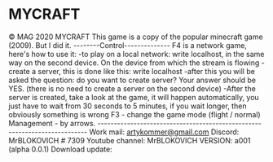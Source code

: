 # MYCRAFT
© MAG 2020   MYCRAFT This game is a copy of the popular minecraft game (2009). But I did it.   --------Control-------------- F4 is a network game, here's how to use it:    -to play on a local network: write localhost, in the same way on the second device. On the device from which the stream is flowing - create a server, this is done like this:     write localhost     -after this you will be asked the question: do you want to create     server? Your answer should be YES. (there is no need to create a server on the second device)  -After the server is created, take a look at the game, it will happen automatically, you just have to wait from 30 seconds to 5 minutes, if you wait longer, then obviously something is wrong  F3 - change the game mode (flight / normal)  Management - by arrows.  -------------------------------------------------- ------------------------     Work mail: artykommer@gmail.com  Discord: MrBLOKOVICH # 7309  Youtube channel: MrBLOKOVICH      VERSION: a001 (alpha 0.0.1)  Download update:
